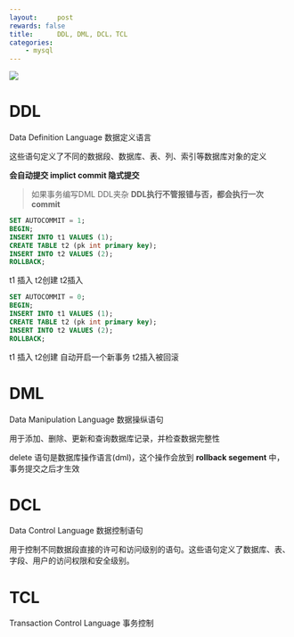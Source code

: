 ```yaml
---
layout:     post
rewards: false
title:      DDL, DML, DCL，TCL
categories:
    - mysql
---
```


![](https://ws1.sinaimg.cn/large/006tKfTcgy1g1hcjank7ij310o0m8dhy.jpg)

# DDL
Data Definition Language 数据定义语言

这些语句定义了不同的数据段、数据库、表、列、索引等数据库对象的定义

**会自动提交 implict commit 隐式提交**

> 如果事务编写DML DDL夹杂   **DDL执行不管报错与否，都会执行一次commit**

```sql
SET AUTOCOMMIT = 1;
BEGIN;
INSERT INTO t1 VALUES (1);
CREATE TABLE t2 (pk int primary key);
INSERT INTO t2 VALUES (2);
ROLLBACK;
```
t1 插入 t2创建 t2插入

```sql
SET AUTOCOMMIT = 0;
BEGIN;
INSERT INTO t1 VALUES (1);
CREATE TABLE t2 (pk int primary key);
INSERT INTO t2 VALUES (2);
ROLLBACK;
```
t1 插入 t2创建   自动开启一个新事务 t2插入被回滚


# DML
Data Manipulation Language 数据操纵语句

用于添加、删除、更新和查询数据库记录，并检查数据完整性

delete 语句是数据库操作语言(dml)，这个操作会放到 **rollback segement** 中，事务提交之后才生效

# DCL

Data Control Language 数据控制语句

用于控制不同数据段直接的许可和访问级别的语句。这些语句定义了数据库、表、字段、用户的访问权限和安全级别。

# TCL
Transaction Control Language  事务控制


